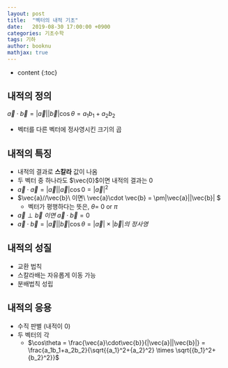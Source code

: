 ```yaml
---
layout: post
title:  "벡터의 내적 기초"
date:   2019-08-30 17:00:00 +0900
categories: 기초수학
tags: 기하
author: booknu
mathjax: true
---
```


* content
{:toc}
## 내적의 정의

$\vec{a} \cdot \vec{b} = |\vec{a}||\vec{b}|\cos\theta = a_1b_1+a_2b_2$

- 벡터를 다른 벡터에 정사영시킨 크기의 곱

## 내적의 특징

- 내적의 결과로 **스칼라** 값이 나옴
- 두 벡터 중 하나라도 $\vec{0}$이면 내적의 결과는 $0$
- $\vec{a} \cdot \vec{a} = |\vec{a}||\vec{a}|\cos0 = |\vec{a}|^2$
- $\vec{a}//\vec{b}\ 이면\ \vec{a}\cdot \vec{b} = \pm|\vec{a}||\vec{b}| $
  - 벡터가 평행하다는 뜻은, $\theta=$ $0$ or $\pi$
- $\vec{a} \perp \vec{b}\ 이면\ \vec{a} \cdot \vec{b} = 0$
- $\vec{a} \cdot \vec{b} = |\vec{a}||\vec{b}|\cos\theta=|\vec{a}|\times|\vec{b}|의\ 정사영$

## 내적의 성질

- 교환 법칙
- 스칼라배는 자유롭게 이동 가능
- 분배법칙 성립

## 내적의 응용

- 수직 판별 (내적이 $0$)
- 두 벡터의 각
  - $\cos\theta = \frac{\vec{a}\cdot\vec{b}}{|\vec{a}||\vec{b}|} = \frac{a_1b_1+a_2b_2}{\sqrt{{a_1}^2+{a_2}^2} \times \sqrt{{b_1}^2+{b_2}^2}}$

